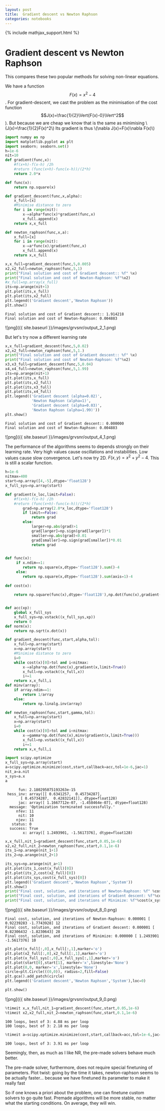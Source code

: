 ```yaml
---
layout: post
title:  Gradient descent vs Newton Raphson
categories: notebooks
---
```

{% include mathjax_support.html %}
# Gradient descent vs Newton Raphson

This compares these two popular methods for solving non-linear equations.

We have a function $$F(x)=x^2-4$$. For gradient-descent, we cast the problem as the minimisation of the cost function $$J(x)=\frac{1}{2}\Vert{F(x)-0}\Vert^2$$). But because we are cheap we know that is the same as minimising \\(J(x)=\frac{1}{2}F(x)^2\\) Its gradient is thus \\(\nabla J(x)=F(x)\nabla F(x)\\)


```python
import numpy as np
import matplotlib.pyplot as plt
import seaborn; seaborn.set()
h=1e-6 
nit=10
def gradient(func,x):
    #f(x+h)-f(x-h) /2h
    #return (func(x+h)-func(x-h))/(2*h)
    return 2.0*x

def func(x):
    return np.square(x)

def gradient_descent(func,x,alpha):
    x_full=[x]
    #Minimise distance to zero
    for i in range(nit):
        x-=alpha*func(x)*gradient(func,x)  
        x_full.append(x)
    return x,x_full

def newton_raphson(func,x,a):
    x_full=[x]
    for i in range(nit):
        x-=a*func(x)/gradient(func,x)
        x_full.append(x)
    return x,x_full
```


```python
x,x_full=gradient_descent(func,5,0.005)
x2,x2_full=newton_raphson(func,5,1)
print("Final solution and cost of Gradient descent:: %f" %x)
print("Final solution and cost of Newton-Raphson: %f"%x2)
#x_full=np.array(x_full)
its=np.arange(nit+1)
plt.plot(its,x_full)
plt.plot(its,x2_full)
plt.legend(('Gradient descent','Newton Raphson'))
plt.show()

```

    Final solution and cost of Gradient descent:: 1.914218
    Final solution and cost of Newton-Raphson: 0.004883



![png]({{ site.baseurl }}/images/grvsnr/output_2_1.png)


But let's try now a different learning rate


```python
x,x_full=gradient_descent(func,5,0.02)
x2,x2_full=newton_raphson(func,5,1.)
print("Final solution and cost of Gradient descent:: %f" %x)
print("Final solution and cost of Newton-Raphson: %f"%x2)
x3,x3_full=gradient_descent(func,5,0.04)
x4,x4_full=newton_raphson(func,5,1.99)
its=np.arange(nit+1)
plt.plot(its,x_full)
plt.plot(its,x2_full)
plt.plot(its,x3_full)
plt.plot(its,x4_full)
plt.legend(('Gradient descent (alpha=0.02)',
            'Newton Raphson (alpha=1)',
            'Gradient descent (alpha=0.03)',
            'Newton Raphson (alpha=1.99)'))
plt.show()

```

    Final solution and cost of Gradient descent:: 0.000000
    Final solution and cost of Newton-Raphson: 0.004883



![png]({{ site.baseurl }}/images/grvsnr/output_4_1.png)


The performance of the algorithms seems to depends strongly on their learning rate.
Very high values cause oscillations and instabilities. Low values cause slow convergence.
Let's now try 2D. $F(x,y)=x^2+y^2-4$. This is still a scalar function.


```python
h=1e-6 
nitmax=400
start=np.array([4,-5],dtype='float128')
x_full_sys=np.array(start)

def gradient(x_loc,limit=False):
    #f(x+h)-f(x-h) /2h
    #return (func(x+h)-func(x-h))/(2*h)
        grad=np.array(2.0*x_loc,dtype='float128')
        if limit==False:
            return grad
        else:
            larger=np.abs(grad)>1
            grad[larger]=np.sign(grad[larger])*1
            smaller=np.abs(grad)<0.01
            grad[smaller]=np.sign(grad[smaller])*0.01
            return grad
        

def func(x):
     if x.ndim==1:
        return np.square(x,dtype='float128').sum()-4
     else:
        return np.square(x,dtype='float128').sum(axis=1)-4
    
def cost(x):
    
    return np.square(func(x),dtype='float128'),np.dot(func(x),gradient(x))


def acc(xp):
    global x_full_sys
    x_full_sys=np.vstack((x_full_sys,xp))
    return 0
def norm(x):
    return np.sqrt(x.dot(x))

def gradient_descent(func,start,alpha,tol):
    x_full=np.array(start)
    x=np.array(start)
    #Minimise distance to zero
    i=0
    while cost(x)[0]>tol and i<nitmax:
        x-=alpha*np.dot(func(x),gradient(x,limit=True))
        x_full=np.vstack((x_full,x))
        i+=1
    return x,x_full,i
def minv(array):
    if array.ndim==1:
        return 1/array
    else:
        return np.linalg.inv(array)

def newton_raphson(func,start,gamma,tol):
    x_full=np.array(start)
    x=np.array(start)
    i=0
    while cost(x)[0]>tol and i<nitmax:
        x-=gamma*np.dot(func(x),minv(gradient(x,limit=True)))
        x_full=np.vstack((x_full,x))
        i+=1
    return x,x_full,i
```


```python
import scipy.optimize
x_full_sys=np.array(start)
a=scipy.optimize.minimize(cost,start,callback=acc,tol=1e-6,jac=1)
nit_a=a.nit
x_sys=a.x
a
```




          fun: 2.180295075193263e-15
     hess_inv: array([[ 0.6341257,  0.45734287],
           [ 0.45734287,  0.42832141]], dtype=float128)
          jac: array([ 1.1667712e-07, -1.458464e-07], dtype=float128)
      message: 'Optimization terminated successfully.'
         nfev: 11
          nit: 10
         njev: 11
       status: 0
      success: True
            x: array([ 1.2493901, -1.5617376], dtype=float128)




```python
x,x_full,nit_1=gradient_descent(func,start,0.05,1e-6)
x2,x2_full,nit_2=newton_raphson(func,start,0.1,1e-6)
its_1=np.arange(nit_1+1)
its_2=np.arange(nit_2+1)

its_sys=np.arange(nit_a+1)
plt.plot(its_1,cost(x_full)[0])
plt.plot(its_2,cost(x2_full)[0])
plt.plot(its_sys,cost(x_full_sys)[0])
plt.legend(('Gradient descent','Newton Raphson','System'))
plt.show()
print("Final cost, solution, and iterations of Newton-Raphson: %f" %cost(x2)[0],x2,nit_2)
print("Final cost, solution, and iterations of Gradient descent: %f"%cost(x)[0],x,nit_1)
print("Final cost, solution, and iterations of Minimize: %f"%cost(x_sys)[0],x_sys,nit_a)
```


![png]({{ site.baseurl }}/images/grvsnr/output_8_0.png)


    Final cost, solution, and iterations of Newton-Raphson: 0.000001 [ 0.92239283 -1.7743928] 12
    Final cost, solution, and iterations of Gradient descent: 0.000001 [ 0.82306432 -1.8230643] 28
    Final cost, solution, and iterations of Minimize: 0.000000 [ 1.2493901 -1.5617376] 10



```python
plt.plot(x_full[:,0],x_full[:,1],marker='o')
plt.plot(x2_full[:,0],x2_full[:,1],marker='o')
plt.plot(x_full_sys[:,0],x_full_sys[:,1],marker='o')
plt.plot(start[0],start[1], marker='x',linestyle='None')
plt.plot(0,0, marker='x',linestyle='None')
circle=plt.Circle(((0,0)), radius=2,fill=False)
plt.gca().add_patch(circle)
plt.legend(('Gradient descent','Newton Raphson','System'),loc=0)

plt.show()
```


![png]({{ site.baseurl }}/images/grvsnr/output_9_0.png)



```python
%timeit x,x_full,nit_1=gradient_descent(func,start,0.05,1e-6)
%timeit x2,x2_full,nit_2=newton_raphson(func,start,0.1,1e-6)
```

    100 loops, best of 3: 4.88 ms per loop
    100 loops, best of 3: 2.18 ms per loop



```python
%timeit a=scipy.optimize.minimize(cost,start,callback=acc,tol=1e-6,jac=1)
```

    100 loops, best of 3: 3.91 ms per loop


Seemingly, then, as much as I like NR, the pre-made solvers behave much better.

The pre-made solver, furthermore, does not require special finetuning of parameters.
Plot twist: going by the time it takes, newton-raphson seems to be actually faster... because we have finetuned its parameter to make it really fast

So if one knows a priori about the problem, one can finetune custom solvers to go quite fast. Premade algorithms will be more stable, no matter what the starting conditions. On average, they will win.
